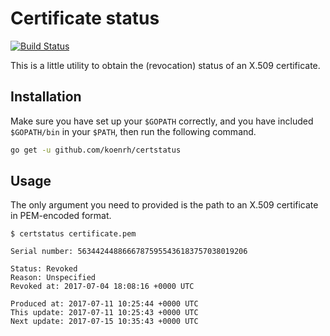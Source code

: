 # Certificate status

[![Build Status](https://travis-ci.org/koenrh/certstatus.svg?branch=master)](https://travis-ci.org/koenrh/certstatus)

This is a little utility to obtain the (revocation) status of an X.509 certificate.

## Installation

Make sure you have set up your `$GOPATH` correctly, and you have included `$GOPATH/bin` in your `$PATH`, then run the following command.

```bash
go get -u github.com/koenrh/certstatus
```

## Usage

The only argument you need to provided is the path to an X.509 certificate in
PEM-encoded format.

```
$ certstatus certificate.pem

Serial number: 56344244886667875955436183757038019206

Status: Revoked
Reason: Unspecified
Revoked at: 2017-07-04 18:08:16 +0000 UTC

Produced at: 2017-07-11 10:25:44 +0000 UTC
This update: 2017-07-11 10:25:43 +0000 UTC
Next update: 2017-07-15 10:35:43 +0000 UTC
```
